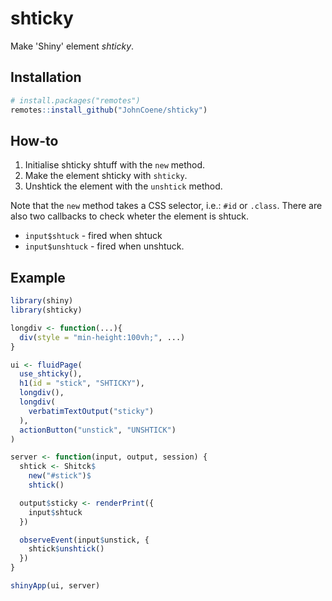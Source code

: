 # shticky

Make 'Shiny' element *shticky*.

## Installation

``` r
# install.packages("remotes")
remotes::install_github("JohnCoene/shticky")
```

## How-to

1. Initialise shticky shtuff with the `new` method.
2. Make the element shticky with `shticky`.
3. Unshtick the element with the `unshtick` method.

Note that the `new` method takes a CSS selector, i.e.: `#id` or `.class`. There are also two callbacks to check wheter the element is shtuck.

* `input$shtuck` - fired when shtuck
* `input$unshtuck` - fired when unshtuck.

## Example

``` r
library(shiny)
library(shticky)

longdiv <- function(...){
  div(style = "min-height:100vh;", ...)
}

ui <- fluidPage(
  use_shticky(),
  h1(id = "stick", "SHTICKY"),
  longdiv(),
  longdiv(
    verbatimTextOutput("sticky")
  ),
  actionButton("unstick", "UNSHTICK")
)

server <- function(input, output, session) {
  shtick <- Shitck$
    new("#stick")$
    shtick()

  output$sticky <- renderPrint({
    input$shtuck
  })

  observeEvent(input$unstick, {
    shtick$unshtick()
  })
}

shinyApp(ui, server)
```

